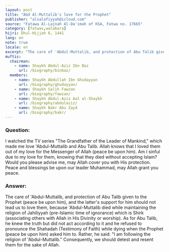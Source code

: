 ```yaml
---
layout: post
title: "Abd Al-Muttalib's love for the Prophet"
publisher: "alsalafiyyah@icloud.com"
source: "Fatawa Al-Lajnah Al-Da'imah of KSA, Fatwa no. 17665"
category: [fatwas,walabara]
hijri: Dhul-Hijjah 6, 1441
lang: en
note: true
locale: en
excerpt: "The care of 'Abdul-Muttalib, and protection of Abu Talib given to the Prophet (peace be upon him), and the latter's support for him should not lead us to love them."
muftis:
  chairman: 
    - name: Shaykh Abdul-Aziz Ibn Baz
      url: /biography/binbaz/
  members: 
    - name: Shaykh Abdullah Ibn Ghudayyan
      url: /biography/ghudayyan/
    - name: Shaykh Salih Fawzan
      url: /biography/fawzan/
    - name: Shaykh Abdul-Aziz Aal al-Shaykh
      url: /biography/abdulaziz/
    - name: Shaykh Bakr Abu Zayd
      url: /biography/bakr/
---
```


### Question: 

I watched the TV series "The Grandfather of the Leader of Mankind," which made me love 'Abdul-Muttalib and Abu Talib. Allah knows that I loved them out of my love for the Messenger of Allah (peace be upon him). Am I sinful due to my love for them, knowing that they died without accepting Islam? Would you please advise me, may Allah cover you with His protection. Peace and blessings be upon our leader Muhammad, may Allah grant you peace.
 
### Answer:

The care of 'Abdul-Muttalib, and protection of Abu Talib given to the Prophet (peace be upon him), and the latter's support for him should not lead us to love them, because 'Abdul-Muttalib died while maintaining the religion of Jahiliyyah (pre-Islamic time of ignorance) which is Shirk (associating others with Allah in His Divinity or worship). As for Abu Talib, he knew the truth but did not act according to it and he refused to pronounce the Shahadah (Testimony of Faith) while dying when the Prophet (peace be upon him) asked him to. Rather, he said: "I am following the religion of 'Abdul-Muttalib." Consequently, we should detest and resent them for the sake of Allah.
